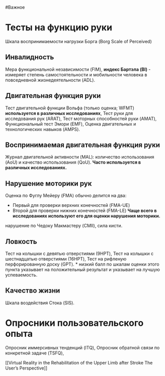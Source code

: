 #Важное 

# Тесты на функцию руки

Шкала воспринимаемости нагрузки Борга (Borg Scale of Perceived)
## Инвалидность

Мера функциональной независимости (FIM), 
**индекс Бартэла (BI)** - измеряет степень самостоятельности и мобильности человека в повседневной жизнедеятельности (ADL).

##  Двигательная функция руки

Тест двигательной функции Вольфа (только оценка; WFMT) **используется в различных исследованиях**, Тест руки для исследования рук (ARAT), Тест моторных способностей руки (AMAT), Функциональный тест Эмори (EMF), Оценка двигательных и технологических навыков (AMPS).
## Воспринимаемая двигательная функция руки

Журнал двигательной активности (MAL): количество использования (AoU) и качество
использования (QoU).
**Часто используется в различных исследованиях.**

## Нарушение моторики рук

Оценка по Фуглу Мейеру (FMA) обычно делится на два:
* Первый для проверки верхних конечностей (FMA-UE)
*  Второй для проверки нижних конечностей (FMA-LE)
**Чаще всего в исследованиях используют его для оценки нарушения моторики.**

нарушение по Чедоку Макмастеру (CMII), сила кисти.

## Ловкость

Тест на колышки с девятью отверстиями (9HPT), Тест на колышки с шестнадцатью отверстиями (16HPT), Тест на рифленую перфорированную доску (GPT). * низкий балл по шкалам оценки этого пункта указывает на положительный результат и указывает на лучшую успеваемость.
## Качество жизни 

Шкала воздействия Стока (SIS).
# Опросники пользовательского опыта

Опросник иммерсивных  тенденций (ITQ), Опросник обратной связи по конкретной задаче (TSFQ), 

[[Virtual Reality in the Rehabilitation of the Upper Limb after Stroke The User’s Perspective]]
